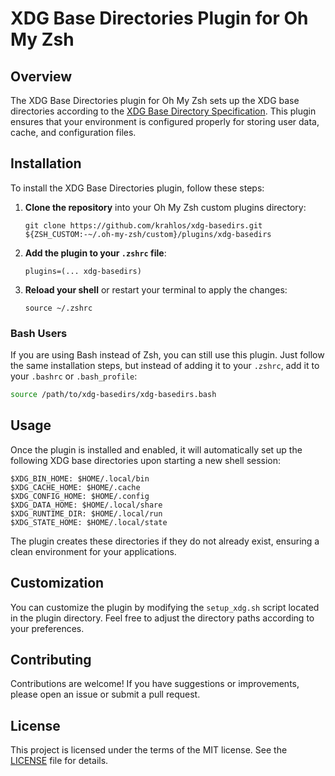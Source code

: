 # XDG Base Directories Plugin for Oh My Zsh

## Overview

The XDG Base Directories plugin for Oh My Zsh sets up the XDG base directories according to the
[XDG Base Directory Specification](https://specifications.freedesktop.org/basedir-spec/latest/).
This plugin ensures that your environment is configured properly for storing user data, cache,
and configuration files.

## Installation

To install the XDG Base Directories plugin, follow these steps:

1. **Clone the repository** into your Oh My Zsh custom plugins directory:

   ```shell
   git clone https://github.com/krahlos/xdg-basedirs.git ${ZSH_CUSTOM:-~/.oh-my-zsh/custom}/plugins/xdg-basedirs
   ```
2. **Add the plugin to your `.zshrc` file**:

   ```shell
   plugins=(... xdg-basedirs)
   ```
3. **Reload your shell** or restart your terminal to apply the changes:

   ```shell
   source ~/.zshrc
   ```

### Bash Users

If you are using Bash instead of Zsh, you can still use this plugin. Just follow the same
installation steps, but instead of adding it to your `.zshrc`, add it to your `.bashrc` or
`.bash_profile`:

```bash
source /path/to/xdg-basedirs/xdg-basedirs.bash
```

## Usage

Once the plugin is installed and enabled, it will automatically set up the following XDG base
directories upon starting a new shell session:

```shell
$XDG_BIN_HOME: $HOME/.local/bin
$XDG_CACHE_HOME: $HOME/.cache
$XDG_CONFIG_HOME: $HOME/.config
$XDG_DATA_HOME: $HOME/.local/share
$XDG_RUNTIME_DIR: $HOME/.local/run
$XDG_STATE_HOME: $HOME/.local/state
```

The plugin creates these directories if they do not already exist, ensuring a clean environment
for your applications.

## Customization

You can customize the plugin by modifying the `setup_xdg.sh` script located in the plugin directory.
Feel free to adjust the directory paths according to your preferences.

## Contributing

Contributions are welcome! If you have suggestions or improvements, please open an issue or submit
a pull request.

## License

This project is licensed under the terms of the MIT license. See the [LICENSE](LICENSE) file for
details.

